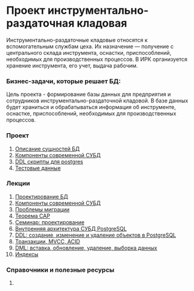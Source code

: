 # Проект инструментально-раздаточная кладовая

Инструментально-раздаточные кладовые относятся к вспомогательным службам цеха. Их назначение — получение с центрального склада инструмента, оснастки, приспособлений, необходимых для производственных процессов. В ИРК организуется хранение инструмента, его учет, выдача рабочим.

### Бизнес-задачи, которые решает БД:

Цель проекта - формирование базы данных для предприятия и сотрудников инструментально-раздаточной кладовой. В базе данных будет храниться и обрабатываться информация об инструменте, оснастке, приспособлений, необходимых для производственных процессов.

### Проект
1. [Описание сущностей БД](hw01/Entity.md)
2. [Компоненты современной СУБД](hw02/Script.md)
3. [DDL скрипты для postgres](hw07/Script.md)
4. [Тестовые данные](hw09/createTestDate.sql)

### Лекции
1. [Проектирование БД](hw01/lecture.md)
2. [Компоненты современной СУБД](hw02/lecture.md)
3. [Проблемы миграции](hw03/lecture.md)
4. [Теорема CAP](hw04/lecture.md)
5. [Семинар: проектирование](hw05/lecture.md)
6. [Внутренняя архитектура СУБД PostgreSQL](hw06/lecture.md)
7. [DDL: создание, изменение и удаление объектов в PostgreSQL](hw07/lecture.md)
8. [Транзакции, MVCC, ACID](hw08/lecture.md)
9. [DML: вставка, обновление, удаление, выборка данных](hw09/lecture.md)
10. [Индексы](hw10/lecture.md)

### Справочники и полезные ресурсы
1. 